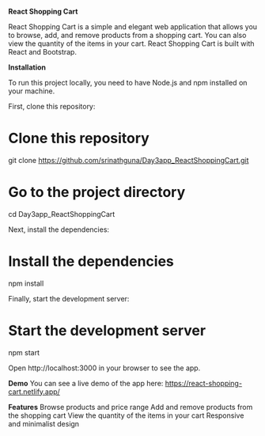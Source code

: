 **React Shopping Cart**

React Shopping Cart is a simple and elegant web application that allows you to browse, add, and remove products from a shopping cart. You can also view the quantity of the items in your cart. React Shopping Cart is built with React and Bootstrap.

**Installation**

To run this project locally, you need to have Node.js and npm installed on your machine.

First, clone this repository:

# Clone this repository

git clone https://github.com/srinathguna/Day3app_ReactShoppingCart.git

# Go to the project directory

cd Day3app_ReactShoppingCart

Next, install the dependencies:

# Install the dependencies

npm install

Finally, start the development server:

# Start the development server

npm start

Open http://localhost:3000 in your browser to see the app.

**Demo**
You can see a live demo of the app here: https://react-shopping-cart.netlify.app/

**Features**
Browse products and price range
Add and remove products from the shopping cart
View the quantity of the items in your cart
Responsive and minimalist design